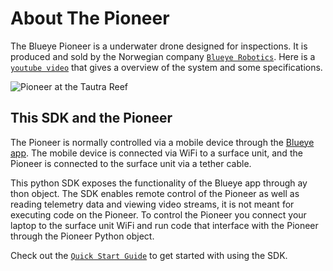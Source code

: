 # About The Pioneer
The Blueye Pioneer is a underwater drone designed for inspections. It is produced and sold by the Norwegian company [`Blueye Robotics`](https://www.blueyerobotics.com/).
Here is a [`youtube video`](https://www.youtube.com/watch?v=_-AEtr6xOP8) that gives a overview of the system and some specifications.


![Pioneer at the Tautra Reef](./media/pioneer-at-reef.gif)

## This SDK and the Pioneer
The Pioneer is normally controlled via a mobile device through the [Blueye app](https://play.google.com/store/apps/details?id=no.blueye.blueyeapp). The mobile device
is connected via WiFi to a surface unit, and the Pioneer is connected to the surface unit via a tether cable.

This python SDK exposes the functionality of the Blueye app through ay thon object. The SDK enables remote control of the Pioneer as well as reading telemetry data and viewing video streams, it is not meant for executing code on the Pioneer.
To control the Pioneer you connect your laptop to the surface unit WiFi and run code that interface with the Pioneer through the Pioneer Python object.


Check out the [`Quick Start Guide`](./quick_start.md) to get started with using the SDK.
